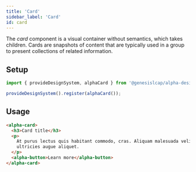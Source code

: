 ```yaml
---
title: 'Card'
sidebar_label: 'Card'
id: card
---
```


The _card_ component is a visual container without semantics, which takes children. Cards are snapshots of content that are typically used in a group to present collections of related information.

## Setup

```ts
import { provideDesignSystem, alphaCard } from '@genesislcap/alpha-design-system';

provideDesignSystem().register(alphaCard());
```

## Usage

```html live
<alpha-card>
  <h3>Card title</h3>
  <p>
    At purus lectus quis habitant commodo, cras. Aliquam malesuada velit a tortor. Felis orci tellus netus risus et
    ultricies augue aliquet.
  </p>
  <alpha-button>Learn more</alpha-button>
</alpha-card>
```
